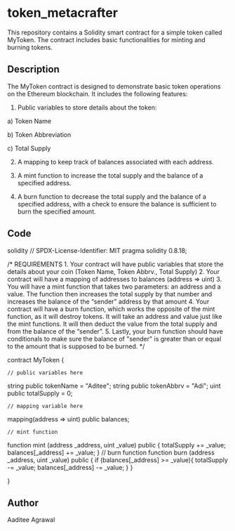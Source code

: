 # token_metacrafter

This repository contains a Solidity smart contract for a simple token called MyToken. The contract includes basic functionalities for minting and burning tokens.

## Description
The MyToken contract is designed to demonstrate basic token operations on the Ethereum blockchain. It includes the following features:

1. Public variables to store details about the token:

 a) Token Name

 b) Token Abbreviation

 c) Total Supply

2. A mapping to keep track of balances associated with each address.

3. A mint function to increase the total supply and the balance of a specified address.

4. A burn function to decrease the total supply and the balance of a specified address, with a check to ensure the balance is sufficient to burn the specified amount.

## Code

solidity
// SPDX-License-Identifier: MIT
pragma solidity 0.8.18;

/*
       REQUIREMENTS
    1. Your contract will have public variables that store the details about your coin (Token Name, Token Abbrv., Total Supply)
    2. Your contract will have a mapping of addresses to balances (address => uint)
    3. You will have a mint function that takes two parameters: an address and a value. 
       The function then increases the total supply by that number and increases the balance 
       of the “sender” address by that amount
    4. Your contract will have a burn function, which works the opposite of the mint function, as it will destroy tokens. 
       It will take an address and value just like the mint functions. It will then deduct the value from the total supply 
       and from the balance of the “sender”.
    5. Lastly, your burn function should have conditionals to make sure the balance of "sender" is greater than or equal 
       to the amount that is supposed to be burned.
*/

contract MyToken {

    // public variables here
  string public tokenName = "Aditee";
  string public tokenAbbrv = "Adi";
  uint public totalSupply = 0;

    // mapping variable here
  mapping(address => uint) public balances;

    // mint function
  function mint (address _address, uint _value) public {
    totalSupply += _value;
    balances[_address] += _value;
  }
    // burn function
  function burn (address _address, uint _value) public {
    if (balances[_address] >= _value){
    totalSupply -= _value;
    balances[_address] -= _value;
    }
}

}


## Author

Aaditee Agrawal
